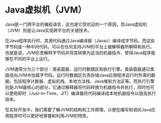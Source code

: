 # Java虚拟机（JVM）

Java是一门跨平台的编程语言，这也是它受欢迎的一个原因，而Java虚拟机（JVM）则是让Java实现跨平台的关键技术。

在Java程序执行时，其源代码通过Java编译器（Javac）编译成字节码，而这些字节码是一种中间代码，可以在任何支持JVM的平台上被解释器所解释和执行。也就是说，JVM负责解释字节码并将其转换为适当的机器指令，使得Java程序能够在不同的平台上运行。

JVM通常分为三个部分：类装载器、运行时数据区和执行引擎。类装载器通过类路径向JVM中加载字节码，运行时数据区负责存储Java应用程序运行时所需的数据，包括程序计数器、虚拟机栈、本地方法栈、Java堆和方法区等。而执行引擎则是JVM最核心的部分，它通过解释器将代码转换为机器指令并执行，同时也可以使用即时（Just-In-Time，JIT）编译器将代码编译成本地机器指令以提高执行效率。

在实际开发中，我们需要了解JVM的结构和工作原理，以便在编写和调优Java应用程序时可以更好地掌握和利用JVM的特性。